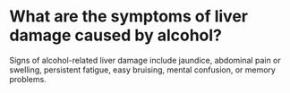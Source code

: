 # What are the symptoms of liver damage caused by alcohol?

Signs of alcohol-related liver damage include jaundice, abdominal pain or swelling, persistent fatigue, easy bruising, mental confusion, or memory problems.